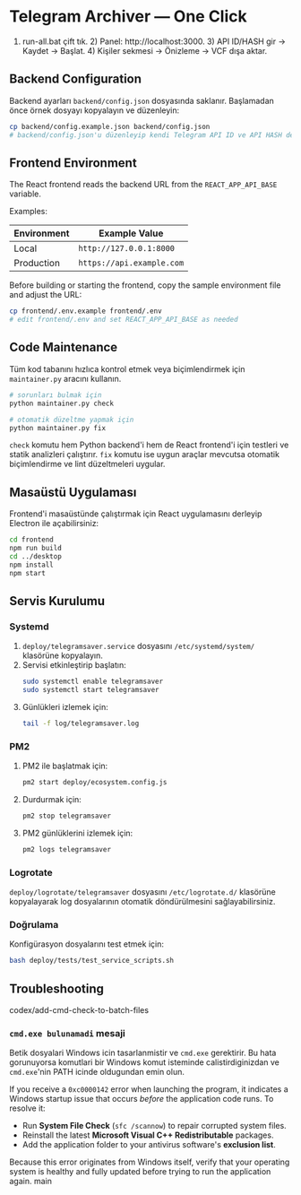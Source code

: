 # Telegram Archiver — One Click
1) run-all.bat çift tık. 2) Panel: http://localhost:3000. 3) API ID/HASH gir → Kaydet → Başlat. 4) Kişiler sekmesi → Önizleme → VCF dışa aktar.

## Backend Configuration

Backend ayarları `backend/config.json` dosyasında saklanır. Başlamadan önce örnek dosyayı kopyalayın ve düzenleyin:

```bash
cp backend/config.example.json backend/config.json
# backend/config.json'u düzenleyip kendi Telegram API ID ve API HASH değerlerinizi girin
```

## Frontend Environment

The React frontend reads the backend URL from the `REACT_APP_API_BASE` variable.

Examples:

| Environment | Example Value |
|-------------|---------------|
| Local       | `http://127.0.0.1:8000` |
| Production  | `https://api.example.com` |

Before building or starting the frontend, copy the sample environment file and adjust the URL:

```bash
cp frontend/.env.example frontend/.env
# edit frontend/.env and set REACT_APP_API_BASE as needed
```

## Code Maintenance

Tüm kod tabanını hızlıca kontrol etmek veya biçimlendirmek için `maintainer.py` aracını kullanın.

```bash
# sorunları bulmak için
python maintainer.py check

# otomatik düzeltme yapmak için
python maintainer.py fix
```

`check` komutu hem Python backend'i hem de React frontend'i için testleri ve statik analizleri çalıştırır. `fix` komutu ise uygun araçlar mevcutsa otomatik biçimlendirme ve lint düzeltmeleri uygular.

## Masaüstü Uygulaması

Frontend'i masaüstünde çalıştırmak için React uygulamasını derleyip Electron ile açabilirsiniz:

```bash
cd frontend
npm run build
cd ../desktop
npm install
npm start
```

## Servis Kurulumu

### Systemd
1. `deploy/telegramsaver.service` dosyasını `/etc/systemd/system/` klasörüne kopyalayın.
2. Servisi etkinleştirip başlatın:
   ```bash
   sudo systemctl enable telegramsaver
   sudo systemctl start telegramsaver
   ```
3. Günlükleri izlemek için:
   ```bash
   tail -f log/telegramsaver.log
   ```

### PM2
1. PM2 ile başlatmak için:
   ```bash
   pm2 start deploy/ecosystem.config.js
   ```
2. Durdurmak için:
   ```bash
   pm2 stop telegramsaver
   ```
3. PM2 günlüklerini izlemek için:
   ```bash
   pm2 logs telegramsaver
   ```

### Logrotate
`deploy/logrotate/telegramsaver` dosyasını `/etc/logrotate.d/` klasörüne kopyalayarak log dosyalarının otomatik döndürülmesini sağlayabilirsiniz.

### Doğrulama
Konfigürasyon dosyalarını test etmek için:
```bash
bash deploy/tests/test_service_scripts.sh
```

## Troubleshooting

codex/add-cmd-check-to-batch-files
### `cmd.exe bulunamadi` mesaji

Betik dosyalari Windows icin tasarlanmistir ve `cmd.exe` gerektirir. Bu hata gorunuyorsa komutlari bir Windows komut isteminde calistirdiginizdan ve `cmd.exe`'nin PATH icinde oldugundan emin olun.

If you receive a `0xc0000142` error when launching the program, it indicates a Windows startup issue that occurs *before* the application code runs. To resolve it:

- Run **System File Check** (`sfc /scannow`) to repair corrupted system files.
- Reinstall the latest **Microsoft Visual C++ Redistributable** packages.
- Add the application folder to your antivirus software's **exclusion list**.

Because this error originates from Windows itself, verify that your operating system is healthy and fully updated before trying to run the application again.
main

